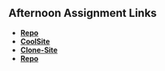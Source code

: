 ## Afternoon Assignment Links

* **[Repo](https://github.com/{{ghname}}/<ASSIGNMENT_REPO>)**
* **[CoolSite](https://idpape.github.io/coolsite/)**
* **[Clone-Site](https://idpape.github.io/clone-site/)**
* **[Repo](https://github.com/{{ghname}}/<ASSIGNMENT_REPO>)**
